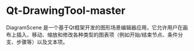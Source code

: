# Qt-DrawingTool-master
DiagramScene 是一个基于Qt框架开发的图形场景编辑器应用，它允许用户在画布上插入、移动、缩放和修改各种类型的图表项（例如开始/结束节点、条件分支、步骤等）以及文本项。
